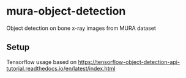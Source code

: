 # mura-object-detection

Object detection on bone x-ray images from MURA dataset

## Setup

Tensorflow usage based on https://tensorflow-object-detection-api-tutorial.readthedocs.io/en/latest/index.html
